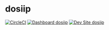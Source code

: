 # dosiip

[![CircleCI](https://circleci.com/gh/Chief-CI-Robot/dosiip.svg?style=shield)](https://circleci.com/gh/Chief-CI-Robot/dosiip)
[![Dashboard dosiip](https://img.shields.io/badge/dashboard-dosiip-yellow.svg)](https://dashboard.pantheon.io/sites/fcda4122-7423-4bd5-9c41-bb145d79b537#dev/code)
[![Dev Site dosiip](https://img.shields.io/badge/site-dosiip-blue.svg)](http://dev-dosiip.pantheonsite.io/)